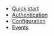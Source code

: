 * [Quick start](README.md)
* [Authentication](authentication.md)
* [Configuration](configuration.md)
* [Events](events.md)
